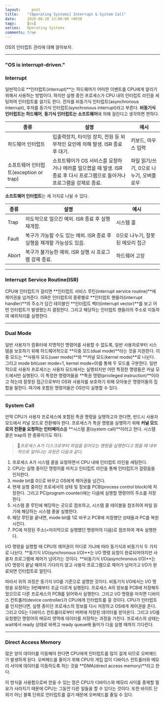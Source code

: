 ```yaml
---
layout:		post
title:    "[Operating Systems] Interrupt & System Call"
date:     2020-08-20 13:00:00 +0930
tags:     [os]
series:   Operating Systems
comments: true
---
```


OS의 인터럽트 관리에 대해 알아보자.

---

### "OS is interrupt-driven."

### Interrupt
일반적으로 **인터럽트(interrupt)**는 하드웨어가 어떠한 이벤트를 CPU에게 알리기 위해서 사용하는 방법이다. 하지만 실행 중인 프로세스가 CPU 내의 인터럽트 라인을 세팅하여 인터럽트를 걸기도 한다. 전자를 비동기식 인터럽트(asynchronous interrupt), 후자를 동기식 인터럽트(synchronous interrupt)라고 부른다. **비동기식 인터럽트는 하드웨어**, **동기식 인터럽트는 소프트웨어**에 의해 걸린다고 생각하면 편하다.

종류|설명|예시|
---|---|---|
하드웨어 인터럽트|입출력장치, 타이밍 장치, 전원 등 외부적인 요인에 의해 발생. ISR 종료 후 대기.|키보드, 마우스 입력
소프트웨어 인터럽트(exception or trap)|소프트웨어가 OS 서비스를 요청하거나 에러를 일으켰을 때 발생. ISR 종료 후 다시 프로그램으로 돌아거나 프로그램을 강제로 종료.|파일 읽기/쓰기, 0으로 나누기, 오버플로우

**소프트웨어 인터럽트**는 세 가지로 나뉠 수 있다.

종류|설명|예시|
---|---|---|
Trap|의도적으로 일으킨 예외. ISR 종료 후 실행 재개함.|시스템 콜
Fault|복구가 가능할 수도 있는 예외. ISR 종료 후 실행을 재개할 가능성도 있음.|0으로 나누기, 잘못된 메모리 접근
Abort|복구가 불가능한 예외. ISR 실행 시 프로그램 강제 종료.|하드웨어 고장

---

### Interrupt Service Routine(ISR)
CPU에 인터럽트가 걸리면 **인터럽트 서비스 루틴(interrupt service routine)**에 제어권을 넘겨준다. ISR은 인터럽트의 종류별로 **인터럽트 핸들러(interrupt handler)**의 주소가 담긴 테이블인 **인터럽트 벡터(interrupt vector)**를 보고 어떤 인터럽트가 발생했는지 결정한다. 그리고 해당하는 인터럽트 핸들러의 주소로 이동하여 예외처리를 실행한다.

---

### Dual Mode
일반 사용자가 컴퓨터에 치명적인 명령어를 사용할 수 없도록, 일반 사용자로부터 시스템을 보호하기 위해 하드웨어적으로 **이중 모드(dual mode)**라는 것을 지원한다. 이중 모드는 **사용자 모드(user mode)**와 **커널 모드(kernel mode)**로 나뉜다. 그리고 mode bit(user mode=1, kernel mode=0)를 통해 두 모드를 구분한다. 일반적으로 사용자 프로세스는 사용자 모드에서는 실행되지만 어떤 특정한 명령들은 커널 모드에서만 실행된다. 이 특정한 명령어들을 **특권 명령(privileged instruction)**이라고 하는데 잘못된 접근으로부터 OS와 사용자를 보호하기 위해 모아놓은 명령어들의 집합을 말한다. 여기에 포함된 명령어들은 OS만이 실행할 수 있다.

---

### System Call
만약 CPU가 사용자 프로세스에 포함된 특권 명령을 실행하고자 한다면, 반드시 사용자 모드에서 커널 모드로 전환해야 한다. 프로세스가 특권 명령을 실행하기 위해 **커널 모드로의 전환을 요청하는 인터페이스**를 **시스템 콜(system call)**이라고 한다. 시스템 콜은 trap의 한 종류이기도 하다.

>🔎_프로세스 A가 디스크로부터 파일을 읽어오는 명령을 실행한다고 했을 때 내부적으로 일어나는 과정은 다음과 같다._
1. 프로세스 A가 시스템 콜을 요청하면서 CPU 내에 인터럽트 라인을 세팅한다.
2. CPU는 실행 중이던 명령어를 마치고 인터럽트 라인을 통해 인터럽트가 걸렸음을 인지한다.
3. mode bit를 0으로 바꾸고 OS에게 제어권을 넘긴다.
4. 현재 실행 중이던 프로세서의 상태 및 정보를 PCB(process control block)에 저장한다. 그리고 PC(program counter)에는 다음에 실행할 명령어의 주소를 저장한다.
5. 시스템 콜 루틴에 해당하는 곳으로 점프하고, 시스템 콜 테이블을 참조하여 파일 읽기에 해당하는 시스템 콜을 실행한다.
6. 해당 루틴을 끝내면, mode bit를 1로 바꾸고 PCB에 저장했던 상태들과 PC를 복원시킨다.
7. PC에 저장된 주소(=마지막으로 실행했던 명령어의 다음)로 점프하여 계속 실행한다.

I/O 명령을 실행할 때 CPU의 제어권이 어디로 가냐에 따라 동기식과 비동기식 두 가지로 나뉜다. **동기식 I/O(synchronous I/O)**는 I/O 명령 요청이 완료되어야지만 사용자 프로그램에 제어가 넘어가는 것이다. **비동기식 I/O(asynchronous I/O)**는 I/O 명령이 끝날 때까지 기다리지 않고 사용자 프로그램으로 제어가 넘어가고 I/O가 완료되면 인터럽트로 알린다.

따라서 위의 과정은 동기식 I/O를 기준으로 설명한 것이다. 비동기식 I/O에서는 I/O 명령을 요청하는 5번째부터 조금 다르게 실행된다. 프로세스 A의 정보를 PCB에 저장해두었으므로 다른 프로세스의 PCB를 읽어와서 실행한다. 그리고 I/O 명령을 마치면 디바이스 컨트롤러(device controller)가 CPU에게 인터럽트를 걸 것이다. CPU가 인터럽트를 인지한다면, 실행 중이던 프로세스의 정보를 다시 저장하고  OS에게 제어권을 준다. 그리고 OS는 디바이스 컨트롤러로부터 버퍼에 저장된 데이터를 받아온다. 그리고 I/O를 요청했던 명령어의 메모리 영역에 데이터를 저장하는 과정을 거친다. 프로세스의 상태는 wait에서 ready 상태로 바뀌고 ready queue에 들어가 다음 실행 때까지 기다린다.

---

### Direct Access Memory
많은 양의 데이터를 이동해야 한다면 CPU에게 인터럽트를 많이 걸게 되므로 오버헤드가 발생하게 된다. 오버헤드를 줄이기 위해 CPU의 개입 없이 디바이스 컨트롤러와 메모리 사이에 데이터를 이동하도록 하는 것을 **DMA(direct access memory)**라고 한다.

이 방식을 사용함으로써 얻을 수 있는 점은 CPU가 디바이스와 메모리 사이를 중재할 필요가 사라지기 때문에 CPU는 그동안 다른 일들을 할 수 있다는 것이다. 또한 바이트 단위가 아닌 블록 단위로 인터럽트를 걸기 때문에 오버헤드를 줄일 수 있다.
